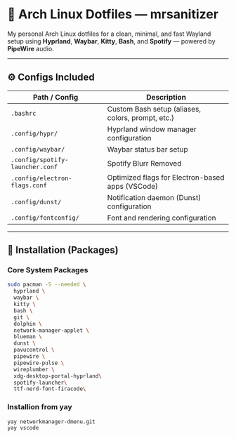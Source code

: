 # 🧩 Arch Linux Dotfiles — mrsanitizer

My personal Arch Linux dotfiles for a clean, minimal, and fast Wayland setup using **Hyprland**, **Waybar**, **Kitty**, **Bash**, and **Spotify** — powered by **PipeWire** audio.

---

## ⚙️ Configs Included

| Path / Config | Description |
|----------------|-------------|
| `.bashrc` | Custom Bash setup (aliases, colors, prompt, etc.) |
| `.config/hypr/` | Hyprland window manager configuration |
| `.config/waybar/` | Waybar status bar setup |
| `.config/spotify-launcher.conf` | Spotify Blurr Removed|
| `.config/electron-flags.conf` | Optimized flags for Electron-based apps (VSCode) |
| `.config/dunst/` | Notification daemon (Dunst) configuration |
| `.config/fontconfig/` | Font and rendering configuration |

---

## 🧰 Installation (Packages)

### Core System Packages

```bash
sudo pacman -S --needed \
  hyprland \
  waybar \
  kitty \
  bash \
  git \
  dolphin \
  network-manager-applet \
  blueman \
  dunst \
  pavucontrol \
  pipewire \
  pipewire-pulse \
  wireplumber \
  xdg-desktop-portal-hyprland\
  spotify-launcher\
  ttf-nerd-font-firacode\
```
### Installion from yay
```bash
yay networkmanager-dmenu.git
yay vscode
``````
